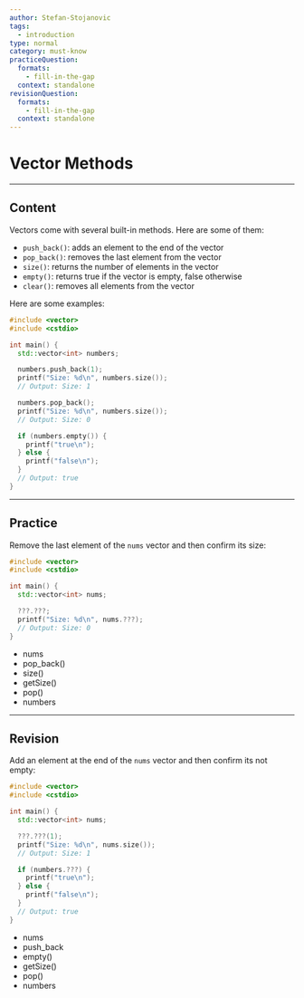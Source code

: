 ```yaml
---
author: Stefan-Stojanovic
tags:
  - introduction
type: normal
category: must-know
practiceQuestion:
  formats:
    - fill-in-the-gap
  context: standalone
revisionQuestion:
  formats:
    - fill-in-the-gap
  context: standalone
---
```


# Vector Methods

---

## Content

Vectors come with several built-in methods. Here are some of them:

- `push_back()`: adds an element to the end of the vector
- `pop_back()`: removes the last element from the vector
- `size()`: returns the number of elements in the vector
- `empty()`: returns true if the vector is empty, false otherwise
- `clear()`: removes all elements from the vector


Here are some examples:
```cpp
#include <vector>
#include <cstdio>

int main() {
  std::vector<int> numbers;

  numbers.push_back(1);
  printf("Size: %d\n", numbers.size());  
  // Output: Size: 1

  numbers.pop_back();
  printf("Size: %d\n", numbers.size());
  // Output: Size: 0

  if (numbers.empty()) {
    printf("true\n");
  } else {
    printf("false\n");
  }
  // Output: true
}
```


---

## Practice

Remove the last element of the `nums` vector and then confirm its size:
```cpp
#include <vector>
#include <cstdio>

int main() {
  std::vector<int> nums;

  ???.???;
  printf("Size: %d\n", nums.???);  
  // Output: Size: 0
}
```

- nums
- pop_back()
- size()
- getSize()
- pop()
- numbers

---
## Revision

Add an element at the end of the `nums` vector and then confirm its not empty:
```cpp
#include <vector>
#include <cstdio>

int main() {
  std::vector<int> nums;

  ???.???(1);
  printf("Size: %d\n", nums.size());  
  // Output: Size: 1

  if (numbers.???) {
    printf("true\n");
  } else {
    printf("false\n");
  }
  // Output: true
}
```

- nums
- push_back
- empty()
- getSize()
- pop()
- numbers
